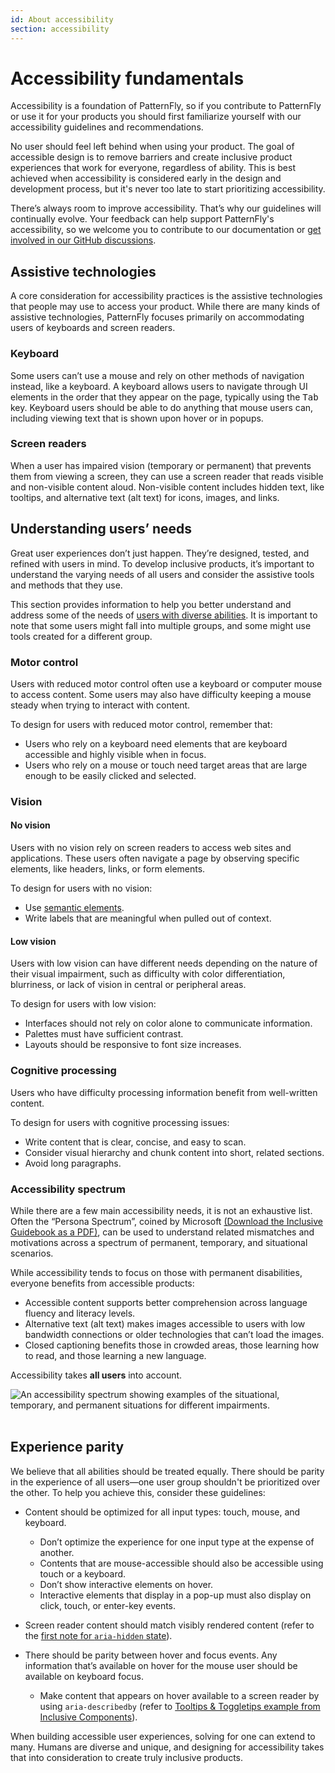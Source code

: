 ```yaml
---
id: About accessibility 
section: accessibility
---
```


# Accessibility fundamentals 

Accessibility is a foundation of PatternFly, so if you contribute to PatternFly or use it for your products you should first familiarize yourself with our accessibility guidelines and recommendations.

No user should feel left behind when using your product. The goal of accessible design is to remove barriers and create inclusive product experiences that work for everyone, regardless of ability. This is best achieved when accessibility is considered early in the design and development process, but it's never too late to start prioritizing accessibility.

There’s always room to improve accessibility. That’s why our guidelines will continually evolve. Your feedback can help support PatternFly's accessibility, so we welcome you to contribute to our documentation or [get involved in our GitHub discussions](https://github.com/orgs/patternfly/discussions). 

## Assistive technologies

A core consideration for accessibility practices is the assistive technologies that people may use to access your product. While there are many kinds of assistive technologies, PatternFly focuses primarily on accommodating users of keyboards and screen readers.

### Keyboard
Some users can’t use a mouse and rely on other methods of navigation instead, like a keyboard. A keyboard allows users to navigate through UI elements in the order that they appear on the page, typically using the <kbd>Tab</kbd> key. Keyboard users should be able to do anything that mouse users can, including viewing text that is shown upon hover or in popups.  

### Screen readers
When a user has impaired vision (temporary or permanent) that prevents them from viewing a screen, they can use a screen reader that reads visible and non-visible content aloud. Non-visible content includes hidden text, like tooltips, and alternative text (alt text) for icons, images, and links. 

## Understanding users’ needs
Great user experiences don’t just happen. They’re designed, tested, and refined with users in mind. To develop inclusive products, it’s important to understand the varying needs of all users and consider the assistive tools and methods that they use.

This section provides information to help you better understand and address some of the needs of [users with diverse abilities](https://www.a11yproject.com/posts/accessibility-is-blind-people/). It is important to note that some users might fall into multiple groups, and some might use tools created for a different group.

### Motor control
Users with reduced motor control often use a keyboard or computer mouse to access content. Some users may also have difficulty keeping a mouse steady when trying to interact with content.

To design for users with reduced motor control, remember that: 

- Users who rely on a keyboard need elements that are keyboard accessible and highly visible when in focus.
- Users who rely on a mouse or touch need target areas that are large enough to be easily clicked and selected.

### Vision

#### No vision 
Users with no vision rely on screen readers to access web sites and applications. These users often navigate a page by observing specific elements, like headers, links, or form elements.

To design for users with no vision:

- Use [semantic elements](www.w3schools.com/html/html5_semantic_elements.asp).
- Write labels that are meaningful when pulled out of context.

#### Low vision
Users with low vision can have different needs depending on the nature of their visual impairment, such as difficulty with color differentiation, blurriness, or lack of vision in central or peripheral areas.

To design for users with low vision:

- Interfaces should not rely on color alone to communicate information.
- Palettes must have sufficient contrast.
- Layouts should be responsive to font size increases.

### Cognitive processing 
Users who have difficulty processing information benefit from well-written content.

To design for users with cognitive processing issues:

- Write content that is clear, concise, and easy to scan.
- Consider visual hierarchy and chunk content into short, related sections. 
- Avoid long paragraphs.

### Accessibility spectrum

While there are a few main accessibility needs, it is not an exhaustive list. Often the “Persona Spectrum”, coined by Microsoft [(Download the Inclusive Guidebook as a PDF)](https://download.microsoft.com/download/b/0/d/b0d4bf87-09ce-4417-8f28-d60703d672ed/inclusive_toolkit_manual_final.pdf), can be used to understand related mismatches and motivations across a spectrum of permanent, temporary, and situational scenarios.

While accessibility tends to focus on those with permanent disabilities, everyone benefits from accessible products:

- Accessible content supports better comprehension across language fluency and literacy levels.
- Alternative text (alt text) makes images accessible to users with low bandwidth connections or older technologies that can’t load the images.
- Closed captioning benefits those in crowded areas, those learning how to read, and those learning a new language.

Accessibility takes **all users** into account.


<img src="./PF-a11y.png" alt="An accessibility spectrum showing examples of the situational, temporary, and permanent situations for different impairments." />
<br />
<br />

## Experience parity
We believe that all abilities should be treated equally. There should be parity in the experience of all users—one user group shouldn't be prioritized over the other.
To help you achieve this, consider these guidelines:

- Content should be optimized for all input types: touch, mouse, and keyboard.
  - Don’t optimize the experience for one input type at the expense of another.
  - Contents that are mouse-accessible should also be accessible using touch or a keyboard.
  - Don’t show interactive elements on hover. 
  - Interactive elements that display in a pop-up must also display on click, touch, or enter-key events.

- Screen reader content should match visibly rendered content (refer to the [first note for `aria-hidden` state](https://www.w3.org/TR/wai-aria/#aria-hidden)).

- There should be parity between hover and focus events. Any information that’s available on hover for the mouse user should be available on keyboard focus.
  - Make content that appears on hover available to a screen reader by using `aria-describedby` (refer to [Tooltips & Toggletips example from Inclusive Components](https://inclusive-components.design/tooltips-toggletips/)).

When building accessible user experiences, solving for one can extend to many. Humans are diverse and unique, and designing for accessibility takes that into consideration to create truly inclusive products.